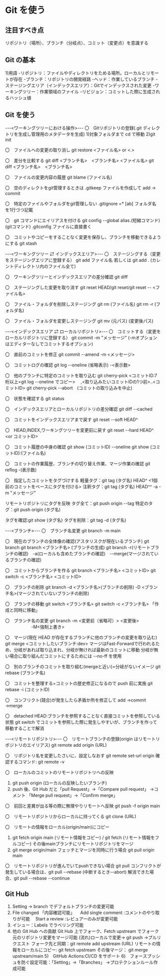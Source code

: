 # Git を使う

## 注目すべき点
リポジトリ（場所）、ブランチ（分岐点）、コミット（変更点）を意識する


## Git の基本
1)用語
-リポジトリ：ファイルやディレクトリをためる場所。ローカルとリモートが存在
-ブランチ：リポジトリの開発経路
-ヘッド：作業しているブランチ
-ステージングエリア（インデックスエリア）：Gitでインデックスされた変更
-ワーキングツリー：作業領域のファイル
-リビジョン：コミットした際に生成されるハッシュ値


## Git を使う
---<ワーキングツリーにおける操作>---
〇　Gitリポジトリの登録(.git ディレクトリを生成し管理用のメタデータを生成)
1)対象フォルダまで cd で移動
2)git init

〇　ファイルへの変更の取り消し
git restore <ファイル名> or <.>

〇　差分を比較する
git diff <ブランチ名>　<ブランチ名> <ファイル名>
git diff <ブランチ名>　<ブランチ名> 

〇　ファイルの変更内容の履歴
git blame (ファイル名)

〇　空のディレクトをgit管理するときは .gitkeep ファイルを作成して add → commit

〇　特定のファイルやフォルダをgit管理しない
.gitignore =* [ab] フォルダ名　を1行づつ記載

〇　git コマンドにエイリアスを付ける
git config --global alias.(短縮コマンド)　(gitコマンド)
.gitconfig ファイルに直接書く

〇　コミットやコピーをすることなく変更を保存し、ブランチを移動できるようにする
git stash

---<ワーキングツリー ⇄ インデックスエリア>---
〇　ステージングする（変更をステージングエリアに登録する）
git add ファイル名     若しくは
git add . (カレントディレクトリ内のファイル全て)

〇　ワーキングツリーとインデックスエリアの差分確認
git diff

〇　ステージングした変更を取り消す
git reset HEAD/git reset/git reset -- <ファイル名>

〇　ファイル・フォルダを削除しステージング
git rm (ファイル名)
git rm -r (フォルダ名)

〇　ファイル・フォルダを変更しステージング
git mv (元パス) (変更後パス)


---<インデックスエリア ⇄ ローカルリポジトリ>---
〇　コミットする（変更をローカルリポジトリに登録する）
git commit -m "メッセージ" (-mオプションはエディターなしでコミットするオプション)

〇　直前のコミットを修正
git commit --amend -m <メッセージ>

〇　コミットログの確認
git log --oneline (省略表示) -<表示数>

〇　他のブランチに特定のコミットを取り込む
git cherry-pick <コミットID:7桁以上=git log --oneline でコピー>　
                ,<取り込みたいコミットIDの1つ前>..<コミットID>
git cherry-pick --abort　(コミットの取り込みを中止)

〇　状態を確認する
git status

〇　インデックスエリアとローカルリポジトリの差分確認
git diff --cached

〇　コミットをインデックスエリアまで戻す
git reset --soft HEAD^

〇　HEAD,INDEX,ワーキングツリーを変更前に戻す
git reset --hard HEAD^ <or コミットID>

〇　コミット履歴の中身の確認
git show (コミットID) --oneline
git show (コミットID):(ファイル名)

〇　コミットの作業履歴、ブランチの切り替え作業、マージ作業の確認
git reflog -(表示数)

〇　指定したコミットをタグづけする
軽量タグ：git tag (タグ名) HEAD^ <1個前のコミットをベースにタグを付ける>
注釈タグ：git tag (タグ名) HEAD^^ -a -m "メッセージ"

リモートリポジトリにタグを反映
タグ全て：git push origin --tag
特定のタグ：git push origin (タグ名)

タグを確認:git show (タグ名)
タグを削除：git tag -d (タグ名)


---<ブランチ>---
〇　ブランチ名変更
git branch -m main 

〇　現在のブランチの全体像の確認(アスタリスクが現在いるブランチ)
git branch
git branch <ブランチ名> (ブランチの生成)
git branch -r(リモートブランチの確認)　-a(ローカルも含めたブランチの確認)　--merge(マージされているブランチの確認)

〇　コミットからブランチを作る
git branch <ブランチ名> <コミットID>
git switch -c <ブランチ名> <コミットID>

〇　ブランチの削除
git branch -d <ブランチ名>(ブランチの削除) -D  <ブランチ名>(マージされていないブランチの削除)

〇　ブランチの移動
git switch <ブランチ名>
git switch -c <ブランチ名> 「作成と同時に移動」

〇　ブランチ名の変更
git branch -m <変更前（省略可）> <変更後> 
　　　　　　-M<強制上書き>

〇　マージ(現在 HEAD が存在するブランチに他のブランチの変更を取り込む)
git merge <コミットしたいブランチ:dev>
マージはFast-Forwardで行われるため、分岐があれば取り込まれ、分岐が無ければ最新のコミットに移動
分岐が無い場合に取り組んだコミットにするためには --no-ff を使用

〇　別のブランチのコミットを取り組む(mergeと近い)=分岐がないイメージ
git rebase (ブランチ名)

〇　コミットを整理する=コミットの歴史修正になるので push 前に実施
git rebase -i (コミットID)

〇　コンフリクト(競合)が発生したら矛盾か所を修正して add →commit →merge

〇　detached HEAD:ブランチを参照することなく直接コミットを参照している状態
git switch でコミットを参照した際に発生しやすいが、ブランチを作って移動することで解消

---<リモートリポジトリ>---
〇　リモートブランチの登録(origin はリモートリポジトリのエイリアス)
git remote add origin (URL)

〇　リポジトリ名を変更したさいに、設定しなおす
git remote set-url origin <URL>
確認するコマンド: git remote -v

〇　ローカルのコミットのリモートリポジトリへの反映
1) git push origin (ローカルの反映したいブランチ)
2) push 後、Git Hub だと「pull Request」→「Compare pull request」
   →コメント 「Merge pull request」→「Confirm merge」

〇　前回と差異が出る等の際に無理やりリモートへ反映
git push -f origin main

〇　リモートリポジトリからローカルに持ってくる
git clone (URL)

〇　リモートの情報をローカル(origin/main)にコピー
1) git fetch origin main (リモート情報をコピー) / git fetch (リモート情報をフルコピー)
その後mainブランチにリモートリポジトリをマージ 
2) git merge origin/main
フェッチとマージを同時に行う場合
git pull origin main

〇　リモートリポジトリが進んでいてpushできない場合
git pull
コンフリクトが発生している場合は、git pull --rebase (中断するとき--abort)
解消できた場合、git pull --rebase --continue





## Git Hub
1) Setting → branch でデフォルトブランチの変更可能
2) File changed 「内容確認可能」
　Add single comment :コメントのやり取りが可能
　Start a review :レビュアーのみが変更可能
3) イシュー：Labels でラベリング可能
4) 他の Git Hub への貢献
Git Hub 上でフォーク、Fetch upstream でフォーク元のリポジトリ変更をマージ可能
(流れ)ローカルで変更→ git push →プルリクエスト
フォーク先と同期：git remote add upstream (URL)
リモートの情報をローカルにコピー: git fetch upstream
その後マージ： git merge upstream/main
5)　GitHub Actions:CI/CD をサポート
6)　フォースプッシュを防ぐ設定可能：「Setting」→「Branches」 →プロテクションルール作成可能

